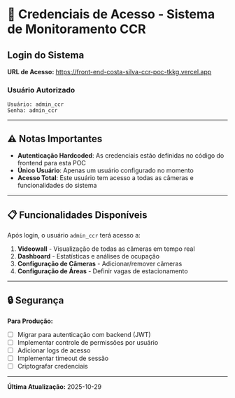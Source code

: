 # 🔐 Credenciais de Acesso - Sistema de Monitoramento CCR

## Login do Sistema

**URL de Acesso:** https://front-end-costa-silva-ccr-poc-tkkg.vercel.app

### Usuário Autorizado

```
Usuário: admin_ccr
Senha: admin_ccr
```

---

## ⚠️ Notas Importantes

- **Autenticação Hardcoded**: As credenciais estão definidas no código do frontend para esta POC
- **Único Usuário**: Apenas um usuário configurado no momento
- **Acesso Total**: Este usuário tem acesso a todas as câmeras e funcionalidades do sistema

---

## 📋 Funcionalidades Disponíveis

Após login, o usuário `admin_ccr` terá acesso a:

1. **Videowall** - Visualização de todas as câmeras em tempo real
2. **Dashboard** - Estatísticas e análises de ocupação
3. **Configuração de Câmeras** - Adicionar/remover câmeras
4. **Configuração de Áreas** - Definir vagas de estacionamento

---

## 🔒 Segurança

**Para Produção:**
- [ ] Migrar para autenticação com backend (JWT)
- [ ] Implementar controle de permissões por usuário
- [ ] Adicionar logs de acesso
- [ ] Implementar timeout de sessão
- [ ] Criptografar credenciais

---

**Última Atualização:** 2025-10-29
